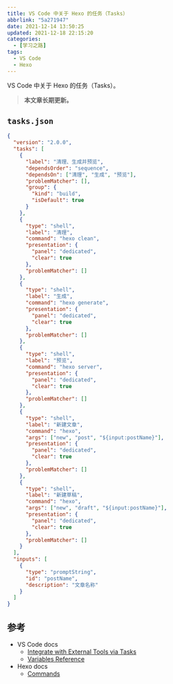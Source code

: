 ```yaml
---
title: VS Code 中关于 Hexo 的任务（Tasks）
abbrlink: "5a271947"
date: 2021-12-14 13:50:25
updated: 2021-12-18 22:15:20
categories:
  - [学习之路]
tags:
  - VS Code
  - Hexo
---
```


VS Code 中关于 Hexo 的任务（Tasks）。

<!-- more -->

> **本文章长期更新。**

## `tasks.json`

```json
{
  "version": "2.0.0",
  "tasks": [
    {
      "label": "清理、生成并预览",
      "dependsOrder": "sequence",
      "dependsOn": ["清理", "生成", "预览"],
      "problemMatcher": [],
      "group": {
        "kind": "build",
        "isDefault": true
      }
    },
    {
      "type": "shell",
      "label": "清理",
      "command": "hexo clean",
      "presentation": {
        "panel": "dedicated",
        "clear": true
      },
      "problemMatcher": []
    },
    {
      "type": "shell",
      "label": "生成",
      "command": "hexo generate",
      "presentation": {
        "panel": "dedicated",
        "clear": true
      },
      "problemMatcher": []
    },
    {
      "type": "shell",
      "label": "预览",
      "command": "hexo server",
      "presentation": {
        "panel": "dedicated",
        "clear": true
      },
      "problemMatcher": []
    },
    {
      "type": "shell",
      "label": "新建文章",
      "command": "hexo",
      "args": ["new", "post", "${input:postName}"],
      "presentation": {
        "panel": "dedicated",
        "clear": true
      },
      "problemMatcher": []
    },
    {
      "type": "shell",
      "label": "新建草稿",
      "command": "hexo",
      "args": ["new", "draft", "${input:postName}"],
      "presentation": {
        "panel": "dedicated",
        "clear": true
      },
      "problemMatcher": []
    }
  ],
  "inputs": [
    {
      "type": "promptString",
      "id": "postName",
      "description": "文章名称"
    }
  ]
}
```

## 参考

- VS Code docs
  - [Integrate with External Tools via Tasks](https://code.visualstudio.com/docs/editor/tasks)
  - [Variables Reference](https://code.visualstudio.com/docs/editor/variables-reference)
- Hexo docs
  - [Commands](https://hexo.io/docs/commands)
